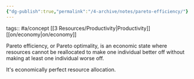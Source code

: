 ```yaml
---
{"dg-publish":true,"permalink":"/4-archive/notes/pareto-efficiency/"}
---
```


tags:: #a/concept [[3 Resources/Productivity\|Productivity]] [[on/economy\|on/economy]]

Pareto efficiency, or Pareto optimality, is an economic state where resources cannot be reallocated to make one individual better off without making at least one individual worse off.

It's economically perfect resource allocation.